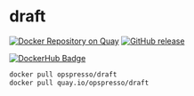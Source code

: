 # draft

[![Docker Repository on Quay](https://quay.io/repository/opspresso/draft/status "Docker Repository on Quay")](https://quay.io/repository/opspresso/draft)
[![GitHub release](https://img.shields.io/github/release/opspresso/draft.svg)](https://github.com/opspresso/draft/releases)

[![DockerHub Badge](http://dockeri.co/image/opspresso/draft)](https://hub.docker.com/r/opspresso/draft/)

```bash
docker pull opspresso/draft
docker pull quay.io/opspresso/draft
```
